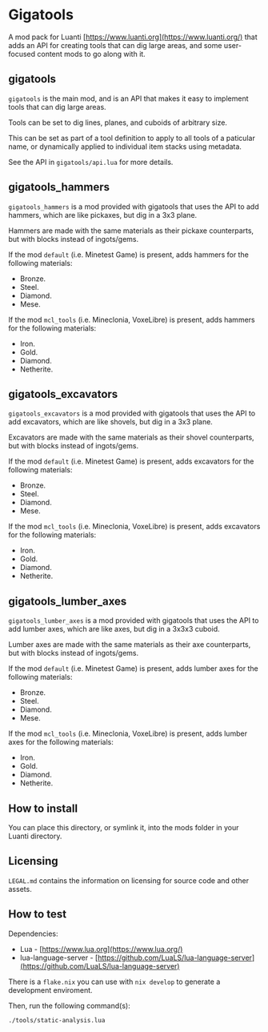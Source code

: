# Gigatools

A mod pack for Luanti [https://www.luanti.org](https://www.luanti.org/) that
adds an API for creating tools that can dig large areas, and some user-focused
content mods to go along with it.

## gigatools

`gigatools` is the main mod, and is an API that makes it easy to implement tools
that can dig large areas.

Tools can be set to dig lines, planes, and cuboids of arbitrary size.

This can be set as part of a tool definition to apply to all tools of a
paticular name, or dynamically applied to individual item stacks using
metadata.

See the API in `gigatools/api.lua` for more details.

## gigatools\_hammers

`gigatools_hammers` is a mod provided with gigatools that uses the API to add
hammers, which are like pickaxes, but dig in a 3x3 plane.

Hammers are made with the same materials as their pickaxe counterparts, but with
blocks instead of ingots/gems.

If the mod `default` (i.e. Minetest Game) is present, adds hammers for the
following materials:

- Bronze.
- Steel.
- Diamond.
- Mese.

If the mod `mcl_tools` (i.e. Mineclonia, VoxeLibre) is present, adds hammers for
the following materials:

- Iron.
- Gold.
- Diamond.
- Netherite.

## gigatools\_excavators

`gigatools_excavators` is a mod provided with gigatools that uses the API to add
excavators, which are like shovels, but dig in a 3x3 plane.

Excavators are made with the same materials as their shovel counterparts, but
with blocks instead of ingots/gems.

If the mod `default` (i.e. Minetest Game) is present, adds excavators for the
following materials:

- Bronze.
- Steel.
- Diamond.
- Mese.

If the mod `mcl_tools` (i.e. Mineclonia, VoxeLibre) is present, adds excavators for
the following materials:

- Iron.
- Gold.
- Diamond.
- Netherite.

## gigatools\_lumber\_axes

`gigatools_lumber_axes` is a mod provided with gigatools that uses the API to
add lumber axes, which are like axes, but dig in a 3x3x3 cuboid.

Lumber axes are made with the same materials as their axe counterparts, but with
blocks instead of ingots/gems.

If the mod `default` (i.e. Minetest Game) is present, adds lumber axes for the
following materials:

- Bronze.
- Steel.
- Diamond.
- Mese.

If the mod `mcl_tools` (i.e. Mineclonia, VoxeLibre) is present, adds lumber axes
for the following materials:

- Iron.
- Gold.
- Diamond.
- Netherite.

## How to install

You can place this directory, or symlink it, into the mods folder in your
Luanti directory.

## Licensing

`LEGAL.md` contains the information on licensing for source code and other
assets.

## How to test

Dependencies:

- Lua - [https://www.lua.org](https://www.lua.org/)
- lua-language-server - [https://github.com/LuaLS/lua-language-server](https://github.com/LuaLS/lua-language-server)

There is a `flake.nix` you can use with `nix develop` to generate a development
enviroment.

Then, run the following command(s):

```sh
./tools/static-analysis.lua
```

